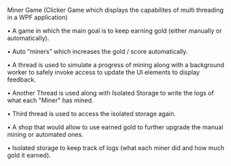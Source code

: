 Miner Game (Clicker Game which displays the capabilites of multi threading in a WPF application)

• A game in which the main goal is to keep earning gold (either manually or automatically). 

• Auto “miners” which increases the gold / score automatically.

• A thread is used to simulate a progress of mining along with a background worker to safely invoke access to update the UI elements to display feedback.

• Another Thread is used along with Isolated Storage to write the logs of what each "Miner" has mined.

• Third thread is used to access the isolated storage again.

• A shop that would allow to use earned gold to further upgrade the manual mining or automated ones. 

• Isolated storage to keep track of logs (what each miner did and how much gold it earned). 
